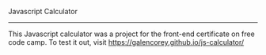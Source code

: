 Javascript Calculator
_____________________

This Javascript calculator was a project for the front-end certificate on free code camp. To test it out, visit https://galencorey.github.io/js-calculator/
